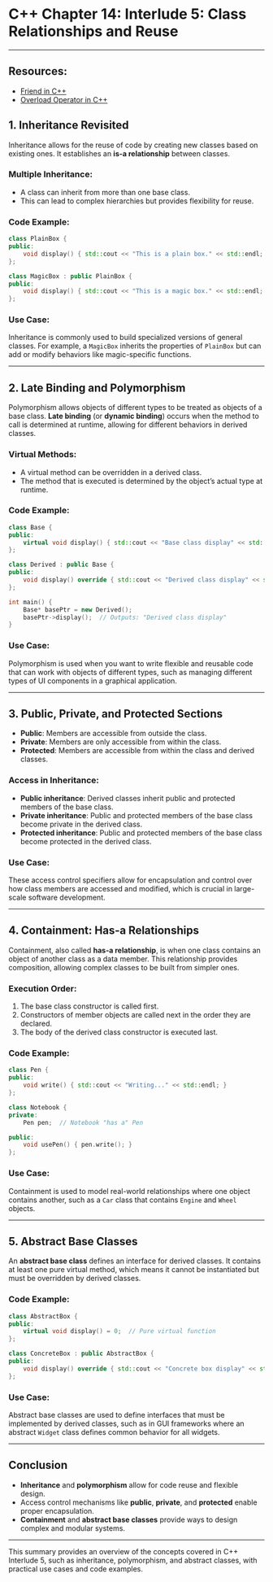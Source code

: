 # C++ Chapter 14: Interlude 5: Class Relationships and Reuse

---
## Resources:
- [Friend in C++](./friend.md) 
- [Overload Operator in C++](./overloadOperator.md)

## **1. Inheritance Revisited**

Inheritance allows for the reuse of code by creating new classes based on existing ones. It establishes an **is-a relationship** between classes.

### **Multiple Inheritance**:
- A class can inherit from more than one base class.
- This can lead to complex hierarchies but provides flexibility for reuse.

### **Code Example**:

```cpp
class PlainBox {
public:
    void display() { std::cout << "This is a plain box." << std::endl; }
};

class MagicBox : public PlainBox {
public:
    void display() { std::cout << "This is a magic box." << std::endl; }
};
```

### **Use Case**:
Inheritance is commonly used to build specialized versions of general classes. For example, a `MagicBox` inherits the properties of `PlainBox` but can add or modify behaviors like magic-specific functions.

---

## **2. Late Binding and Polymorphism**

Polymorphism allows objects of different types to be treated as objects of a base class. **Late binding** (or **dynamic binding**) occurs when the method to call is determined at runtime, allowing for different behaviors in derived classes.

### **Virtual Methods**:
- A virtual method can be overridden in a derived class.
- The method that is executed is determined by the object’s actual type at runtime.

### **Code Example**:

```cpp
class Base {
public:
    virtual void display() { std::cout << "Base class display" << std::endl; }
};

class Derived : public Base {
public:
    void display() override { std::cout << "Derived class display" << std::endl; }
};

int main() {
    Base* basePtr = new Derived();
    basePtr->display();  // Outputs: "Derived class display"
}
```

### **Use Case**:
Polymorphism is used when you want to write flexible and reusable code that can work with objects of different types, such as managing different types of UI components in a graphical application.

---

## **3. Public, Private, and Protected Sections**

- **Public**: Members are accessible from outside the class.
- **Private**: Members are only accessible from within the class.
- **Protected**: Members are accessible from within the class and derived classes.

### **Access in Inheritance**:
- **Public inheritance**: Derived classes inherit public and protected members of the base class.
- **Private inheritance**: Public and protected members of the base class become private in the derived class.
- **Protected inheritance**: Public and protected members of the base class become protected in the derived class.

### **Use Case**:
These access control specifiers allow for encapsulation and control over how class members are accessed and modified, which is crucial in large-scale software development.

---

## **4. Containment: Has-a Relationships**

Containment, also called **has-a relationship**, is when one class contains an object of another class as a data member. This relationship provides composition, allowing complex classes to be built from simpler ones.

### **Execution Order**:
1. The base class constructor is called first.
2. Constructors of member objects are called next in the order they are declared.
3. The body of the derived class constructor is executed last.

### **Code Example**:

```cpp
class Pen {
public:
    void write() { std::cout << "Writing..." << std::endl; }
};

class Notebook {
private:
    Pen pen;  // Notebook "has a" Pen

public:
    void usePen() { pen.write(); }
};
```

### **Use Case**:
Containment is used to model real-world relationships where one object contains another, such as a `Car` class that contains `Engine` and `Wheel` objects.

---

## **5. Abstract Base Classes**

An **abstract base class** defines an interface for derived classes. It contains at least one pure virtual method, which means it cannot be instantiated but must be overridden by derived classes.

### **Code Example**:

```cpp
class AbstractBox {
public:
    virtual void display() = 0;  // Pure virtual function
};

class ConcreteBox : public AbstractBox {
public:
    void display() override { std::cout << "Concrete box display" << std::endl; }
};
```

### **Use Case**:
Abstract base classes are used to define interfaces that must be implemented by derived classes, such as in GUI frameworks where an abstract `Widget` class defines common behavior for all widgets.

---

## **Conclusion**

- **Inheritance** and **polymorphism** allow for code reuse and flexible design.
- Access control mechanisms like **public**, **private**, and **protected** enable proper encapsulation.
- **Containment** and **abstract base classes** provide ways to design complex and modular systems.

---

This summary provides an overview of the concepts covered in C++ Interlude 5, such as inheritance, polymorphism, and abstract classes, with practical use cases and code examples.